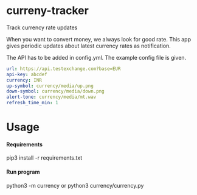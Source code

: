 # curreny-tracker
Track currency rate updates

When you want to convert money, we always look for good rate. This app gives periodic updates about latest currency rates as notification. 

The API has to be added in config.yml. The example config file is given. 
```yaml
url: https://api.testexchange.com?base=EUR
api-key: abcdef
currency: INR
up-symbol: currency/media/up.png
down-symbol: currency/media/down.png
alert-tone: currency/media/mt.wav
refresh_time_min: 1 
```

# Usage

#### Requirements
pip3 install -r requirements.txt

#### Run program
python3 -m currency
or 
python3 currency/currency.py
